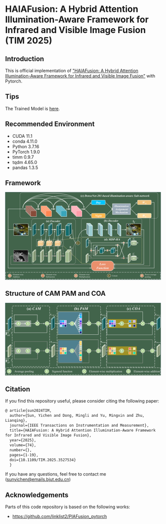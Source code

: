 # HAIAFusion: A Hybrid Attention Illumination-Aware Framework for Infrared and Visible Image Fusion (TIM 2025)


## Introduction

This is official implementation of ["HAIAFusion: A Hybrid Attention Illumination-Aware Framework for Infrared and Visible Image Fusion"](https://ieeexplore.ieee.org/document/10835199) with Pytorch.

## Tips

The Trained Model is [here](https://pan.baidu.com/s/1YAOytxlAR4uppOSeo4l2mg?pwd=HAIA).

## Recommended Environment

 * CUDA 11.1
 * conda 4.11.0
 * Python 3.7.16
 * PyTorch 1.9.0
 * timm 0.9.7
 * tqdm 4.65.0
 * pandas 1.3.5

## Framework
![Image text](https://github.com/sunyichen1994/HAIAFusion/blob/main/The%20network%20architecture/Fig.2.jpg)


## Structure of CAM PAM and COA
![Image text](https://github.com/sunyichen1994/HAIAFusion/blob/main/The%20network%20architecture/Fig.3.jpg)


## Citation

If you find this repository useful, please consider citing the following paper:

```
@ article{sun2024TIM,
  author={Sun, Yichen and Dong, Mingli and Yu, Mingxin and Zhu, Lianqing},
  journal={IEEE Transactions on Instrumentation and Measurement}, 
  title={HAIAFusion: A Hybrid Attention Illumination-Aware Framework for Infrared and Visible Image Fusion}, 
  year={2025},
  volume={74},
  number={},
  pages={1-19},
  doi={10.1109/TIM.2025.3527534}
  }  
```


If you have any questions, feel free to contact me (sunyichen@emails.bjut.edu.cn)


## Acknowledgements

Parts of this code repository is based on the following works:

 * https://github.com/linklist2/PIAFusion_pytorch
